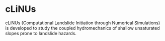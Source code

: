 # cLiNUs
cLiNUs (Computational Landslide Initiation through Numerical Simulations) is developed to study the coupled hydromechanics of shallow unsaturated slopes prone to landslide hazards. 
